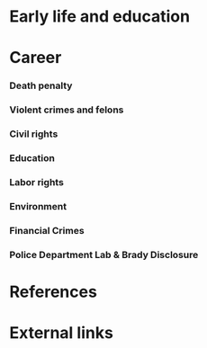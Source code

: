 # 
# Early life and education
# Career
### Death penalty
### Violent crimes and felons
### Civil rights
### Education
### Labor rights
### Environment
### Financial Crimes
### Police Department Lab & Brady Disclosure
# References
# External links